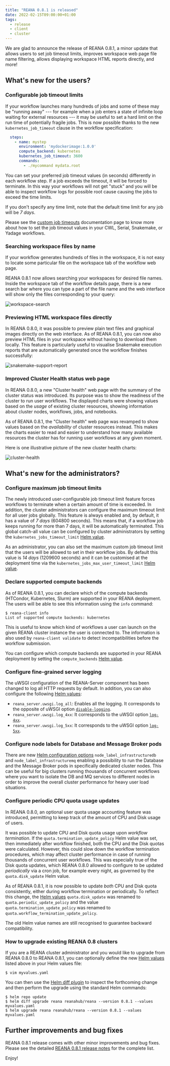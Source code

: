 ```yaml
---
title: "REANA 0.8.1 is released"
date: 2022-02-15T09:00:00+01:00
tags:
  - release
  - client
  - cluster
---
```


We are glad to announce the release of REANA 0.8.1, a minor update that allows
users to set job timeout limits, improves workspace web page file name
filtering, allows displaying workspace HTML reports directly, and more!

<!--more-->

## What's new for the users?

### Configurable job timeout limits

If your workflow launches many hundreds of jobs and some of these may be
"running away" --- for example when a job enters a state of infinite loop
waiting for external resources --- it may be useful to set a hard limit on the
run time of potentially fragile jobs. This is now possible thanks to the new
``kubernetes_job_timeout`` clause in the workflow specification:

```yaml {hl_lines=[5]}
  steps:
    - name: mystep
      environment: 'mydockerimage:1.0.0'
      compute_backend: kubernetes
      kubernetes_job_timeout: 3600
      commands:
        - ./mycommand mydata.root
```

You can set your preferred job timeout values (in seconds) differently in each
workflow step. If a job exceeds the timeout, it will be forced to terminate. In
this way your workflows will not get "stuck" and you will be able to inspect
workflow logs for possible root cause causing the jobs to exceed the time
limits.

If you don't specify any time limit, note that the default time limit for any
job will be _7 days_.

Please see the [custom job
timeouts](https://docs.reana.io/advanced-usage/compute-backends/kubernetes/#custom-job-timeouts)
documentation page to know more about how to set the job timeout values in your
CWL, Serial, Snakemake, or Yadage workflows.

### Searching workspace files by name

If your workflow generates hundreds of files in the workspace, it is not easy
to locate some particular file on the workspace tab of the workflow web page.

REANA 0.8.1 now allows searching your workspaces for desired file names. Inside
the workspace tab of the workflow details page, there is a new search bar where
you can type a part of the file name and the web interface will show only the
files corresponding to your query:

![workspace-search](/images/reana-0.8.1-workspace-search.png)

### Previewing HTML workspace files directly

In REANA 0.8.0, it was possible to preview plain text files and graphical
images directly on the web interface. As of REANA 0.8.1, you can now also
preview HTML files in your workspace without having to download them locally.
This feature is particularly useful to visualise Snakemake execution reports
that are automatically generated once the workflow finishes successfully:

![snakemake-support-report](/images/snakemake-support-report.png)

### Improved Cluster Health status web page

In REANA 0.8.0, a new "Cluster health" web page with the summary of the cluster
status was introduced. Its purpose was to show the readiness of the cluster to
run user workflows. The displayed charts were showing values based on the
_usage_ of existing cluster resources, showing information about cluster nodes,
workflows, jobs, and notebooks.

As of REANA 0.8.1, the "Cluster health" web page was revamped to show values
based on the _availability_ of cluster resources instead. This makes the charts
easier to read and easier to understand how many available resources the
cluster has for running user workflows at any given moment.

Here is one illustrative picture of the new cluster health charts:

![cluster-health](/images/reana-0.8.1-cluster-health.png)

## What's new for the administrators?

### Configure maximum job timeout limits

The newly introduced user-configurable job timeout limit feature forces
workflows to terminate when a certain amount of time is exceeded. In addition,
the cluster administrators can configure the maximum timeout limit for all user
jobs globally. This feature is always enabled and, by default, it has a value
of _7 days_ (604800 seconds). This means that, if a workflow job keeps running
for more than 7 days, it will be automatically terminated. This global
catch-all value can be configured by cluster administrators by setting the
``kubernetes_jobs_timeout_limit`` [Helm
value](https://github.com/reanahub/reana/blob/0.8.1/helm/reana/README.md).

As an administrator, you can also set the maximum custom job timeout limit that
the users will be allowed to set in their workflow jobs. By default this value
is _14 days_ (1209600 seconds) and it can be customised at the deployment time
via the ``kubernetes_jobs_max_user_timeout_limit`` [Helm
value](https://github.com/reanahub/reana/blob/0.8.1/helm/reana/README.md).

### Declare supported compute backends

As of REANA 0.8.1, you can declare which of the compute backends (HTCondor,
Kubernetes, Slurm) are supported in your REANA deployment. The users will be
able to see this information using the `info` command:

```
$ reana-client info
List of supported compute backends: kubernetes
```

This is useful to know which kind of workflows a user can launch on the given
REANA cluster instance the user is connected to. The information is also used
by `reana-client validate` to detect incompatibilities before the workflow
submission.

You can configure which compute backends are supported in your REANA deployment
by setting the ``compute_backends`` [Helm
value](https://github.com/reanahub/reana/blob/0.8.1/helm/reana/README.md).

### Configure fine-grained server logging

The uWSGI configuration of the REANA-Server component has been changed to log
all HTTP requests by default. In addition, you can also configure the following
[Helm
values](https://github.com/reanahub/reana/blob/0.8.1/helm/reana/README.md):

- `reana_server.uwsgi.log_all`: Enables all the logging. It corresponds to the opposite of uWSGI option [`disable-logging`](https://uwsgi-docs.readthedocs.io/en/latest/Options.html#disable-logging).
- `reana_server.uwsgi.log_4xx`: It corresponds to the uWSGI option [`log-4xx`](https://uwsgi-docs.readthedocs.io/en/latest/Options.html#log-4xx).
- `reana_server.uwsgi.log_5xx`: It corresponds to the uWSGI option [`log-5xx`](https://uwsgi-docs.readthedocs.io/en/latest/Options.html#log-5xx).

### Configure node labels for Database and Message Broker pods

There are new [Helm configuration
options](https://github.com/reanahub/reana/blob/0.8.1/helm/reana/README.md)
`node_label_infrastructuredb` and `node_label_infrastructuremq` enabling a
possibility to run the Database and the Message Broker pods in specifically
dedicated cluster nodes. This can be useful for big clusters running thousands
of concurrent workflows where you want to isolate the DB and MQ services to
different nodes in order to improve the overall cluster performance for heavy
user load situations.

### Configure periodic CPU quota usage updates

In REANA 0.8.0, an optional user quota usage accounting feature was introduced,
permitting to keep track of the amount of CPU and Disk usage of users.

It was possible to update CPU and Disk quota usage upon _workflow termination_.
If the `quota.termination_update_policy` Helm value was set, then immediately
after workflow finished, both the CPU and the Disk quotas were calculated.
However, this could slow down the workflow termination procedures, which may
affect cluster performance in case of running thousands of concurrent user
workflows. This was especially true of the Disk quota updates, which REANA
0.8.0 allowed to configure to be updated _periodically_ via a cron job, for
example every night, as governed by the `quota.disk_update` Helm value.

As of REANA 0.8.1, it is now possible to update _both_ CPU and Disk quota
consistently, either during workflow termination or periodically. To reflect
this change, the [Helm
values]((https://github.com/reanahub/reana/blob/0.8.1/helm/reana/README.md))
`quota.disk_update` was renamed to `quota.periodic_update_policy` and the value
`quota.termination_update_policy` was renamed to
`quota.workflow_termination_update_policy`.

The old Helm value names are still recognised to guarantee backward
compatibility.

### How to upgrade existing REANA 0.8 clusters

If you are a REANA cluster administrator and you would like to upgrade from
REANA 0.8.0 to REANA 0.8.1, you can optionally define the new [Helm
values](https://github.com/reanahub/reana/blob/0.8.1/helm/reana/README.md)
listed above in your Helm values file:

```console
$ vim myvalues.yaml
```

You can then use the [Helm diff plugin](https://github.com/databus23/helm-diff)
to inspect the forthcoming change and then perform the upgrade using the
standard Helm commands:

```console
$ helm repo update
$ helm diff upgrade reana reanahub/reana --version 0.8.1 --values myvalues.yaml
$ helm upgrade reana reanahub/reana --version 0.8.1 --values myvalues.yaml
```

## Further improvements and bug fixes

REANA 0.8.1 release comes with other minor improvements and bug fixes. Please
see the detailed [REANA 0.8.1 release
notes](https://github.com/reanahub/reana/releases/tag/0.8.1) for the complete
list.

Enjoy!
